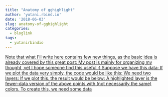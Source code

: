 ```yaml
---
title: "Anatomy of gghighlight"
author: 'yutani.rbind.io'
date: '2018-06-03'
slug: anatomy-of-gghighlight
categories:
  - bloglink
tags:
  - yutanirbindio
---
```


[Note that what I'll write here contains few new things, as the basic idea is already covered by this great post: My post is mainly for organizing my thought, yet I hope someone find this useful :) Suppose we have this data: If we plot the data very simply, the code would be like this: We need two layers: If we plot this, the result would be below: A highlighted layer is the fewer-data version of the above points with (not necessarily the same) colors. To create this, we need some data<i class="fas fa-external-link-alt"></i>](https://yutani.rbind.io/post/2018-06-03-anatomy-of-gghighlight/)

